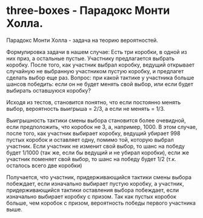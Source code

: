 # three-boxes - Парадокс Монти Холла.
Парадокс Монти Холла - задача на теорию вероятностей.

Формулировка задачи в нашем случае:
Есть три коробки, в одной из них приз, а остальные пустые. Участнику предлагается выбрать коробку. После того, как участник выбрал коробку, ведущий открывает случайную не выбранную участником пустую коробку, и предлагет сделать выбор еще раз. Вопрос: при какой тактике у участника больше шансов победить: если он не будет менять свой выбор, или если будет выбирать оставшуюся коробку?

Исходя из тестов, становится понятно, что если постоянно менять выбор, вероятность выигрыша = 2/3, а если не менять = 1/3. 

Выигрышность тактики смены выбора становится более очевидной, если предположить, что коробок не 3, а, например, 1000. В этом случае, после того, как участник выбирает коробку, ведущий убирает 998 пустых коробок и оставляет одну, помимо той, которую выбрал участник. Если участник не изменит свой выбор, то шанс на победу будет 1/1000 (так же, если бы ведущий и не убирал коробки), если же участник поменяет свой выбор, то шанс на победу будет 1/2 (т.к. осталось всего две коробки) 

Получается, что участник, придерживающийся тактики смены выбора побеждает, если изначально выбирает пустую коробку, а участник, придерживающийся тактики оставления выбора побеждает, если изначально выбирает коробку с призом. Так как пустых коробок больше, чем коробок с призом, вероятность победы первого участника выше.
